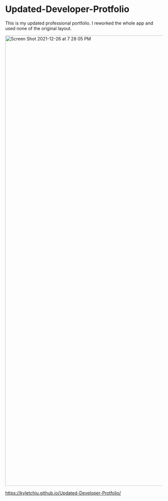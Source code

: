# Updated-Developer-Protfolio

This is my updated professional portfolio. I reworked the whole app and used none of the original layout.

<img width="1440" alt="Screen Shot 2021-12-26 at 7 28 05 PM" src="https://user-images.githubusercontent.com/92279620/147423564-0628bf39-8867-47e8-80e6-5b26fb9acd68.png">

https://kyletchiu.github.io/Updated-Developer-Protfolio/
